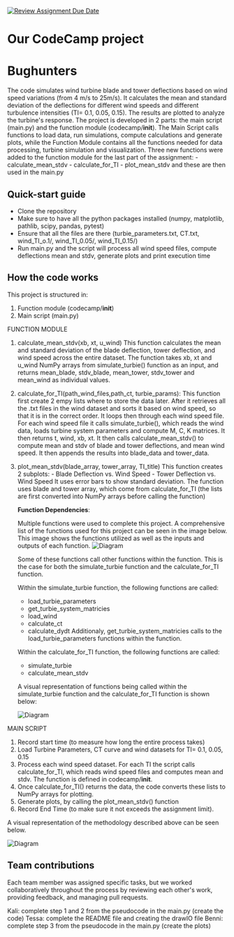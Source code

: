[![Review Assignment Due Date](https://classroom.github.com/assets/deadline-readme-button-22041afd0340ce965d47ae6ef1cefeee28c7c493a6346c4f15d667ab976d596c.svg)](https://classroom.github.com/a/NbRStOuB)
# Our CodeCamp project
# Bughunters 

The code simulates wind turbine blade and tower deflections based on wind speed variations (from 4 m/s to 25m/s). It calculates the mean and standard deviation of the deflections for different wind speeds and different turbulence intensities (TI= 0.1, 0.05, 0.15). The results are plotted to analyze the turbine's response.
The project is developed in 2 parts: the main script (main.py) and the function module (codecamp/__init__). The Main Script calls functions to load data, run simulations, compute calculations and generate plots, while the Function Module contains all the functions needed for data processing, turbine simulation and visualization. Three new functions were added to the function module for the last part of the assignment:
    - calculate_mean_stdv
    - calculate_for_TI
    - plot_mean_stdv
and these are then used in the main.py


## Quick-start guide
- Clone the repository
- Make sure to have all the python packages installed (numpy, matplotlib, pathlib, scipy, pandas, pytest) 
- Ensure that all the files are there (turbie_parameters.txt, CT.txt, wind_TI_o.1/, wind_TI_0.05/, wind_TI_0.15/)
- Run main.py and the script will process all wind speed files, compute deflections mean and stdv, generate plots and print execution time

## How the code works
 This project is structured in: 
 1) Function module (codecamp/__init__)
 2) Main script (main.py)

FUNCTION MODULE

   1. calculate_mean_stdv(xb, xt, u_wind)
   This function calculates the mean and standard deviation of the blade deflection, tower deflection, and wind speed across the entire dataset. The function takes xb, xt and u_wind NumPy arrays from simulate_turbie() function as an input, and returns mean_blade, stdv_blade, mean_tower, stdv_tower and mean_wind as individual values.

   2. calculate_for_TI(path_wind_files,path_ct, turbie_params):
   This function first create 2 empy lists where to store the data later. After it retrieves all the .txt files in the wind dataset and sorts it based on wind speed, so that it is in the correct order. It loops then through each wind speed file. For each wind speed file it calls simulate_turbie(), which reads the wind data, loads turbine system parameters and compute M, C, K matrices. It then returns t, wind, xb, xt. It then calls calculate_mean_stdv() to compute mean and stdv of blade and tower deflections, and mean wind speed. It then appends the results into blade_data and tower_data.

   3. plot_mean_stdv(blade_array, tower_array, TI_title)
   This function creates 2 subplots:
     - Blade Deflection vs. Wind Speed
     - Tower Deflection vs. Wind Speed
   It uses error bars to show standard deviation. The function uses blade and tower array, which come from calculate_for_TI (the lists are first converted into NumPy arrays before calling the function)

      **Function Dependencies**: 

      Multiple functions were used to complete this project. A comprehensive list of the functions used for this project can be seen in the image below. This image shows the functions utilized as well as the inputs and outputs of each function. 
      ![Diagram](./diagram/function_input_output.drawio.png)

      Some of these functions call other functions within the function. This is the case for both the simulate_turbie function and the calculate_for_TI function. 
   
      Within the simulate_turbie function, the following functions are called: 
      - load_turbie_parameters
      - get_turbie_system_matricies 
      - load_wind
      - calculate_ct 
      - calculate_dydt
      Additionaly, get_turbie_system_matricies calls to the load_turbie_parameters functions within the function. 

      Within the calculate_for_TI function, the following functions are called: 
      - simulate_turbie
      - calculate_mean_stdv
      
      A visual representation of functions being called within the simulate_turbie function and the calculate_for_TI function is shown below: 

      ![Diagram](./diagram/function_dependencies.drawio.png)



MAIN SCRIPT

   1. Record start time (to measure how long the entire process takes)
   2. Load Turbine Parameters, CT curve and wind datasets for TI= 0.1, 0.05, 0.15
   3. Process each wind speed dataset. For each TI the script calls calculate_for_TI, which reads wind speed files and computes mean and stdv. The function is defined in codecamp/__init__.
   4. Once calculate_for_TI() returns the data, the code converts these lists to NumPy arrays for plotting.
   5. Generate plots, by calling the plot_mean_stdv() function 
   6. Record End Time (to make sure it not exceeds the assignment limit).

   A visual representation of the methodology described above can be seen below. 

   ![Diagram](./diagram/main_script_diagram.drawio.png)



## Team contributions

Each team member was assigned specific tasks, but we worked collaboratively throughout the process by reviewing each other's work, providing feedback, and managing pull requests.

Kali: complete step 1 and 2 from the pseudocode in the main.py (create the code)
Tessa: complete the README file and creating the drawIO file 
Benni: complete step 3 from the pseudocode in the main.py (create the plots)
